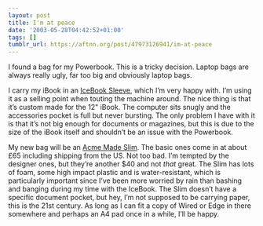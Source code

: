 ```yaml
---
layout: post
title: I'm at peace
date: '2003-05-28T04:42:52+01:00'
tags: []
tumblr_url: https://aftnn.org/post/47973126941/im-at-peace
---
```

<p>I found a bag for my Powerbook. This is a tricky decision. Laptop bags are always really ugly, far too big and obviously laptop bags.</p>
<p>I carry my iBook in an <a href="http://www.drbott.com/prod/db.lasso?code=5811-IBSP">IceBook Sleeve</a>, which I&rsquo;m very happy with. I&rsquo;m using it as a selling point when touting the machine around. The nice thing is that it&rsquo;s custom made for the 12&quot; iBook. The computer sits snugly and the accessories pocket is full but never bursting. The only problem I have with it is that it&rsquo;s not big enough for documents or magazines, but this is due to the size of the iBook itself and shouldn&rsquo;t be an issue with the Powerbook.</p>
<p>My new bag will be an <a href="http://www.acmemade.com/bags.html">Acme Made Slim</a>. The basic ones come in at about £65 including shipping from the US. Not too bad. I&rsquo;m tempted by the designer ones, but they&rsquo;re another $40 and not <em>that</em> great. The Slim has lots of foam, some high impact plastic and is water-resistant, which is particularly important since I&rsquo;ve been more worried by rain than bashing and banging during my time with the IceBook. The Slim doesn&rsquo;t have a specific document pocket, but hey, I&rsquo;m not supposed to be carrying paper, this is the 21st century. As long as I can fit a copy of Wired or Edge in there somewhere and perhaps an A4 pad once in a while, I&rsquo;ll be happy.</p>
